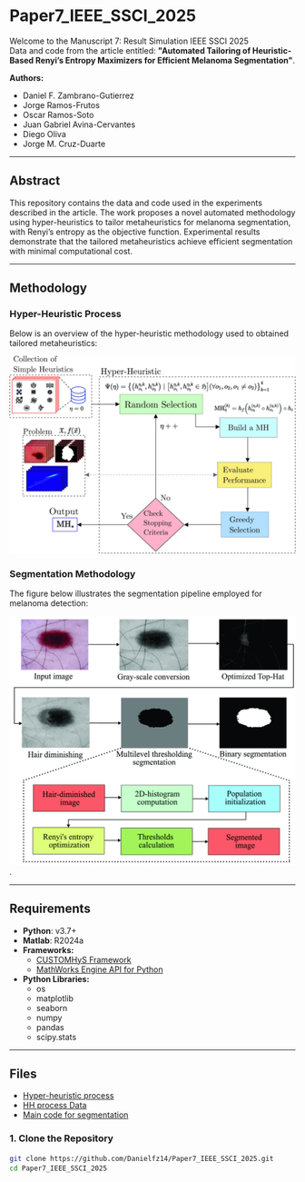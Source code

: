 # Paper7_IEEE_SSCI_2025

Welcome to the Manuscript 7: Result Simulation IEEE SSCI 2025  
Data and code from the article entitled: **"Automated Tailoring of Heuristic-Based Renyi’s Entropy Maximizers for Efficient Melanoma Segmentation"**.  

**Authors:**  
- Daniel F. Zambrano-Gutierrez  
- Jorge Ramos-Frutos  
- Oscar Ramos-Soto  
- Juan Gabriel Avina-Cervantes  
- Diego Oliva  
- Jorge M. Cruz-Duarte  

---

## Abstract  
This repository contains the data and code used in the experiments described in the article. The work proposes a novel automated methodology using hyper-heuristics to tailor metaheuristics for melanoma segmentation, with Renyi’s entropy as the objective function. Experimental results demonstrate that the tailored metaheuristics achieve efficient segmentation with minimal computational cost.

---
## Methodology  

### Hyper-Heuristic Process  

Below is an overview of the hyper-heuristic methodology used to obtained tailored metaheuristics:  

![Hyper-Heuristic Process](imgP/Meto2.jpg)  

### Segmentation Methodology  

The figure below illustrates the segmentation pipeline employed for melanoma detection:  

![Segmentation Pipeline](imgP/SSCIdiagram.jpg).  

---

## Requirements  

- **Python**: v3.7+  
- **Matlab**: R2024a  
- **Frameworks:**  
  - [CUSTOMHyS Framework](https://github.com/jcrvz/customhys.git)  
  - [MathWorks Engine API for Python](https://www.mathworks.com/help/matlab/matlab_external/install-the-matlab-engine-for-python.html)  
- **Python Libraries:**  
  - os  
  - matplotlib  
  - seaborn  
  - numpy  
  - pandas  
  - scipy.stats  

---

## Files
* [Hyper-heuristic process](https://github.com/Danielfz14/Paper7_IEEE_SSCI_2025/blob/main/Random2.py)
* [HH process Data](https://github.com/Danielfz14/Paper7_IEEE_SSCI_2025/blob/main/DataHH.txt)
* [Main code for segmentation](https://github.com/Danielfz14/Paper7_IEEE_SSCI_2025/blob/main/datacole.m)

### 1. Clone the Repository  
```bash
git clone https://github.com/Danielfz14/Paper7_IEEE_SSCI_2025.git
cd Paper7_IEEE_SSCI_2025
